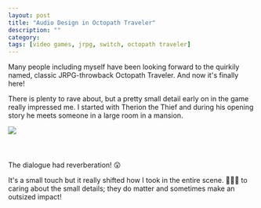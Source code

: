 ```yaml
---
layout: post
title: "Audio Design in Octopath Traveler"
description: ""
category: 
tags: [video games, jrpg, switch, octopath traveler]
---
```


Many people including myself have been looking forward to the quirkily named, classic JRPG-throwback Octopath Traveler. And now it's finally here!

There is plenty to rave about, but a pretty small detail early on in the game really impressed me. I started with Therion the Thief and during his opening story he meets someone in a large room in a mansion. 

<div>
	<img class="rounded-corners" style="max-width: 700px; border: 1px; margin-bottom: 30px;" src="{{ site.images2018 }}/07-14/octopath-hall.jpg"/>
	<p class="caption-text" style="line-height: 1.5em; margin-bottom: 24px;"><strong></strong></p>
</div>

The dialogue had reverberation! 😲

It's a small touch but it really shifted how I took in the entire scene. 👏👏👏 to caring about the small details; they do matter and sometimes make an outsized impact!
